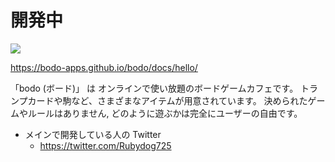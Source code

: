 # 開発中

<img src="https://github.com/bodo-apps/bodo/blob/main/resources/images/bodo-header.png">

https://bodo-apps.github.io/bodo/docs/hello/

「bodo (ボード)」 は オンラインで使い放題のボードゲームカフェです。
トランプカードや駒など、さまざまなアイテムが用意されています。
決められたゲームやルールはありません, どのように遊ぶかは完全にユーザーの自由です。

- メインで開発している人の Twitter
  - https://twitter.com/Rubydog725

